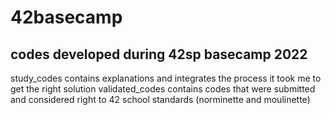 # 42basecamp

## codes developed during 42sp basecamp 2022
study_codes contains explanations and integrates the process it took me to get the right solution 
validated_codes contains codes that were submitted and considered right to 42 school standards (norminette and moulinette)

